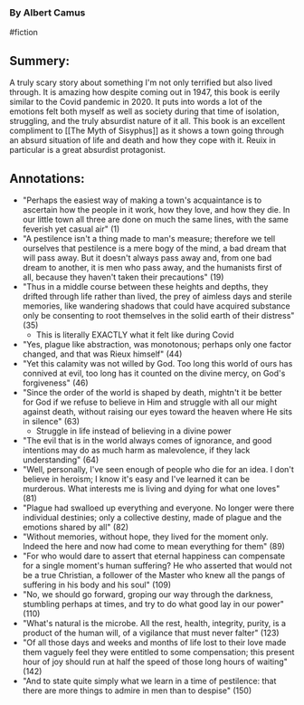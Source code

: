 ### By Albert Camus
#fiction 

## Summery:

A truly scary story about something I'm not only terrified but also lived through. It is amazing how despite coming out in 1947, this book is eerily similar to the Covid pandemic in 2020. It puts into words a lot of the emotions felt both myself as well as society during that time of isolation, struggling, and the truly absurdist nature of it all. This book is an excellent compliment to [[The Myth of Sisyphus]] as it shows a town going through an absurd situation of life and death and how they cope with it. Reuix in particular is a great absurdist protagonist. 


## Annotations:

* "Perhaps the easiest way of making a town's acquaintance is to ascertain how the people in it work, how they love, and how they die. In our little town all three are done on much the same lines, with the same feverish yet casual air" (1)
* "A pestilence isn't a thing made to man's measure; therefore we tell ourselves that pestilence is a mere bogy of the mind, a bad dream that will pass away. But it doesn't always pass away and, from one bad dream to another, it is men who pass away, and the humanists first of all, because they haven't taken their precautions" (19)
* "Thus in a middle course between these heights and depths, they drifted through life rather than lived, the prey of aimless days and sterile memories, like wandering shadows that could have acquired substance only be consenting to root themselves in the solid earth of their distress" (35)
	* This is literally EXACTLY what it felt like during Covid
* "Yes, plague like abstraction, was monotonous; perhaps only one factor changed, and that was Rieux himself" (44)
* "Yet this calamity was not willed by God. Too long this world of ours has connived at evil, too long has it counted on the divine mercy, on God's forgiveness" (46)
* "Since the order of the world is shaped by death, mightn't it be better for God if we refuse to believe in Him and struggle with all our might against death, without raising our eyes toward the heaven where He sits in silence" (63)
	* Struggle in life instead of believing in a divine power
* "The evil that is in the world always comes of ignorance, and good intentions may do as much harm as malevolence, if they lack understanding" (64)
* "Well, personally, I've seen enough of people who die for an idea. I don't believe in heroism; I know it's easy and I've learned it can be murderous. What interests me is living and dying for what one loves" (81)
* "Plague had swalloed up everything and everyone. No longer were there individual destinies; only a collective destiny, made of plague and the emotions shared by all" (82)
* "Without memories, without hope, they lived for the moment only. Indeed the here and now had come to mean everything for them" (89)
* "For who would dare to assert that eternal happiness can compensate for a single moment's human suffering? He who asserted that would not be a true Christian, a follower of the Master who knew all the pangs of suffering in his body and his soul" (109)
* "No, we should go forward, groping our way through the darkness, stumbling perhaps at times, and try to do what good lay in our power" (110)
* "What's natural is the microbe. All the rest, health, integrity, purity, is a product of the human will, of a vigilance that must never falter" (123)
* "Of all those days and weeks and months of life lost to their love made them vaguely feel they were entitled to some compensation; this present hour of joy should run at half the speed of those long hours of waiting" (142)
* "And to state quite simply what we learn in a time of pestilence: that there are more things to admire in men than to despise" (150)